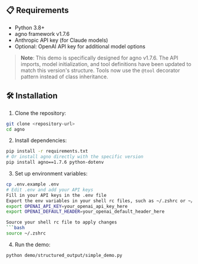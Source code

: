 
## 📋 Requirements

- Python 3.8+
- agno framework v1.7.6
- Anthropic API key (for Claude models)
- Optional: OpenAI API key for additional model options

> **Note**: This demo is specifically designed for agno v1.7.6. The API imports, model initialization, and tool definitions have been updated to match this version's structure. Tools now use the `@tool` decorator pattern instead of class inheritance.

## 🛠️ Installation

1. Clone the repository:
```bash
git clone <repository-url>
cd agno
```

2. Install dependencies:
```bash
pip install -r requirements.txt
# Or install agno directly with the specific version
pip install agno==1.7.6 python-dotenv
```

3. Set up environment variables:
```bash
cp .env.example .env
# Edit .env and add your API keys
Fill in your API keys in the .env file
Export the env variables in your shell rc files, such as ~/.zshrc or ~/.bashrc
export OPENAI_API_KEY=your_openai_api_key_here
export OPENAI_DEFAULT_HEADER=your_openai_default_header_here

Source your shell rc file to apply changes
```bash
source ~/.zshrc
```

4. Run the demo:
```bash
python demo/structured_output/simple_demo.py
```


